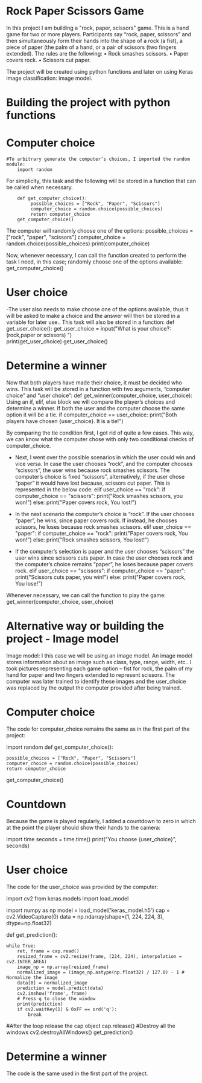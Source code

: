 # Rock Paper Scissors Game

In this project I am building a "rock, paper, scissors" game. This is a hand game for two or more players. Participants say “rock, paper, scissors” and then simultaneously form their hands into the shape of a rock (a fist), a piece of paper (the palm of a hand, or a pair of scissors (two fingers extended). The rules are the following:
•	Rock smashes scissors.
•	Paper covers rock.
•	Scissors cut paper.

The project will be created using python functions and later on using Keras image classification: image model.

# Building the project with python functions

# Computer choice
    #To arbitrary generate the computer’s choices, I imported the random module:
        import random

For simplicity, this task and the following will be stored in a function that can be called when necessary.

        def get_computer_choice():
             possible_choices = ["Rock", "Paper", "Scissors"]
             computer_choice = random.choice(possible_choices)
             return computer_choice
        get_computer_choice()



The computer will randomly choose one of the options:
 possible_choices = ["rock", "paper", "scissors"]
    computer_choice = random.choice(possible_choices)
    print(computer_choice)

Now, whenever necessary, I can call the function created to perform the task I need, in this case; randomly choose one of the options available:
get_computer_choice()

# User choice
-The user also needs to make choose one of the options available, thus it will be asked to make a choice and the answer will then be stored in a variable for later use.. This task will also be stored in a function:
def get_user_choice():
    get_user_choice = input("What is your choice?: (rock,paper or scissors) ")  
    print(get_user_choice)
get_user_choice()

# Determine a winner

Now that both players have made their choice, it must be decided who wins. This task will be stored in a function with two arguments, “computer choice” and “user choice”:
def get_winner(computer_choice, user_choice):
Using an if, elif, else block we will compare the player’s choices and determine a winner. If both the user and the computer choose the same option it will be a tie. 
 if computer_choice == user_choice:
       print("Both players have chosen {user_choice}. It is a tie!")

By comparing the tie condition first, I got rid of quite a few cases. This way, we can know what the computer chose with only two conditional checks of computer_choice.
-	Next, I went over the possible scenarios in which the user could win and vice versa. In case the user chooses “rock”, and the computer chooses “scissors”, the user wins because rock smashes scissors. The computer’s choice is fixed “scissors”, alternatively, if the user chose “paper” it would have lost because, scissors cut paper. This is represented in the below code:
    elif user_choice == "rock":
        if computer_choice == "scissors":
            print("Rock smashes scissors, you won!")
        else:
            print("Paper covers rock, You lost!")


-	In the next scenario the computer’s choice is “rock”. If the user chooses “paper”, he wins, since paper covers rock. If instead, he chooses scissors, he loses because rock smashes scissors. 
elif user_choice == "paper":
        if computer_choice == "rock":
            print("Paper covers rock, You won!")
        else:
            print("Rock smashes scissors, You lost!")

-	If the computer’s selection is paper and the user chooses “scissors” the user wins since scissors cuts paper. In case the user chooses rock and the computer’s choice remains “paper”, he loses because paper covers rock.
    elif user_choice == "scissors":
        if computer_choice == "paper":
            print("Scissors cuts paper, you win!")
        else:
            print("Paper covers rock, You lose!")

Whenever necessary, we can call the function to play the game:
get_winner(computer_choice, user_choice)

# Alternative way or building the project - Image model

Image model: I this case we will be using an image model. An image model stores information about an image such as class, type, range, width, etc.. I took pictures representing each game option – fist for rock, the palm of my hand for paper and two fingers extended to represent scissors. The computer was later trained to identify these images and the user_choice was replaced by the output the computer provided after being trained.

# Computer choice
The code for computer_choice remains the same as in the first part of the project:

import random
def get_computer_choice():
    
    possible_choices = ["Rock", "Paper", "Scissors"]
    computer_choice = random.choice(possible_choices)
    return computer_choice

get_computer_choice()

# Countdown
Because the game is played regularly, I added a countdown to zero in which at the point the player should show their hands to the camera:

import time
seconds = time.time()
print("You choose {user_choice}", seconds)
# User choice
The code for the user_choice was provided by the computer: 

import cv2
from keras.models import load_model
    
import numpy as np
model = load_model('keras_model.h5')
cap = cv2.VideoCapture(0)
data = np.ndarray(shape=(1, 224, 224, 3), dtype=np.float32)

def get_prediction():  

    while True: 
        ret, frame = cap.read()
        resized_frame = cv2.resize(frame, (224, 224), interpolation = cv2.INTER_AREA)
        image_np = np.array(resized_frame)
        normalized_image = (image_np.astype(np.float32) / 127.0) - 1 # Normalize the image
        data[0] = normalized_image
        prediction = model.predict(data)
        cv2.imshow('frame', frame)
        # Press q to close the window
        print(prediction)
        if cv2.waitKey(1) & 0xFF == ord('q'):
            break
            
#After the loop release the cap object
cap.release()
#Destroy all the windows
cv2.destroyAllWindows()
get_prediction()

# Determine a winner
The code is the same used in the first part of the project.




